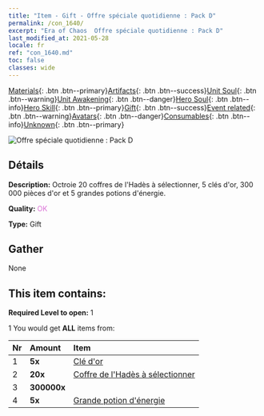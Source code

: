 ```yaml
---
title: "Item - Gift - Offre spéciale quotidienne : Pack D"
permalink: /con_1640/
excerpt: "Era of Chaos  Offre spéciale quotidienne : Pack D"
last_modified_at: 2021-05-28
locale: fr
ref: "con_1640.md"
toc: false
classes: wide
---
```

 [Materials](/ItemsFR/){: .btn .btn--primary}[Artifacts](/ItemsFR/Artifacts/){: .btn .btn--success}[Unit Soul](/ItemsFR/UnitSoul/){: .btn .btn--warning}[Unit Awakening](/ItemsFR/UnitAwakening/){: .btn .btn--danger}[Hero Soul](/ItemsFR/HeroSoul/){: .btn .btn--info}[Hero Skill](/ItemsFR/HeroSkill/){: .btn .btn--primary}[Gift](/ItemsFR/Gift/){: .btn .btn--success}[Event related](/ItemsFR/Events/){: .btn .btn--warning}[Avatars](/ItemsFR/Avatars/){: .btn .btn--danger}[Consumables](/ItemsFR/Consumables/){: .btn .btn--info}[Unknown](/ItemsFR/Unknown/){: .btn .btn--primary}

 ![Offre spéciale quotidienne : Pack D](/images/t/i_907236.png)

## Détails
 **Description:** Octroie 20 coffres de l'Hadès à sélectionner, 5 clés d'or, 300 000 pièces d'or et 5 grandes potions d'énergie.

 **Quality:** <span style="color: #DA70D6">OK</span>

 **Type:** Gift

## Gather

  None

## This item contains:

 **Required Level to open:** 1

 1 You would get **ALL** items  from:

  | Nr | Amount |     Item    |
  |:---|:-------|:------------|
  | 1 |  **5x** | [Clé d'or](/ItemsFR/con_783/) |  | 
  | 2 |  **20x** | [Coffre de l'Hadès à sélectionner](/ItemsFR/con_1630/) |  | 
  | 3 |  **300000x** | <i class="fas fa-coins"/> |  | 
  | 4 |  **5x** | [Grande potion d'énergie](/ItemsFR/con_706/) |  | 

